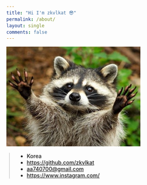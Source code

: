 ```yaml
---
title: "Hi I'm zkvlkat 😎"
permalink: /about/
layout: single
comments: false
---
```


<div>
    <img src="/assets/images/coon.jpg" alt="about_meee" width="70%" min-width="700px" itemprop="image">
</div>


<div style="border-left: 2px solid rgba(199, 198, 198, 0.7); margin: 0.5em 0 0 0.5em; padding-left: 1.5em; font-weight: 500;">
    <ul class="author__urls social-icons">
        <li itemprop="homeLocation" itemscope itemtype="https://schema.org/Place">
          <i class="fas fa-fw fa-map-marker-alt" aria-hidden="true"></i> <span itemprop="name">  Korea</span>
        </li>
        <li>
          <a href="https://github.com/zkvlkat" itemprop="sameAs" rel="nofollow noopener noreferrer">
            <i class="fab fa-fw fa-github" aria-hidden="true"></i><span class="label">  https://github.com/zkvlkat</span>
          </a>
        </li>
        <li>
          <a href="mailto:aa740700@gmail.com">
            <meta itemprop="email" content="aa740700@gmail.com" />
            <i class="fas fa-fw fa-envelope-square" aria-hidden="true"></i><span class="label">  aa740700@gmail.com</span>
          </a>
        </li>
        <li>
          <a href="https://www.instagram.com/" itemprop="sameAs" rel="nofollow noopener noreferrer">
            <i class="fab fa-fw fa-instagram" aria-hidden="true"></i><span class="label">  https://www.instagram.com/</span>
          </a>
        </li>
    </ul>
  </div>

